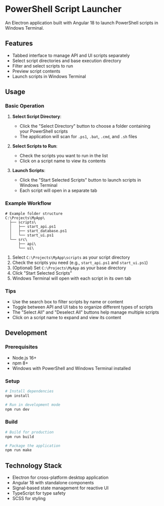 # PowerShell Script Launcher

An Electron application built with Angular 18 to launch PowerShell scripts in Windows Terminal.

## Features

- Tabbed interface to manage API and UI scripts separately
- Select script directories and base execution directory
- Filter and select scripts to run
- Preview script contents
- Launch scripts in Windows Terminal

## Usage

### Basic Operation

1. **Select Script Directory**:
   - Click the "Select Directory" button to choose a folder containing your PowerShell scripts
   - The application will scan for `.ps1`, `.bat`, `.cmd`, and `.sh` files

2. **Select Scripts to Run**:
   - Check the scripts you want to run in the list
   - Click on a script name to view its contents

3. **Launch Scripts**:
   - Click the "Start Selected Scripts" button to launch scripts in Windows Terminal
   - Each script will open in a separate tab

### Example Workflow

```
# Example folder structure
C:\Projects\MyApp\
  ├── scripts\
  │   ├── start_api.ps1
  │   ├── start_database.ps1
  │   └── start_ui.ps1
  └── src\
      ├── api\
      └── ui\
```

1. Select `C:\Projects\MyApp\scripts` as your script directory
2. Check the scripts you need (e.g., `start_api.ps1` and `start_ui.ps1`)
3. (Optional) Set `C:\Projects\MyApp` as your base directory
4. Click "Start Selected Scripts" 
5. Windows Terminal will open with each script in its own tab

### Tips

- Use the search box to filter scripts by name or content
- Toggle between API and UI tabs to organize different types of scripts
- The "Select All" and "Deselect All" buttons help manage multiple scripts
- Click on a script name to expand and view its content

## Development

### Prerequisites

- Node.js 16+
- npm 8+
- Windows with PowerShell and Windows Terminal installed

### Setup

```bash
# Install dependencies
npm install

# Run in development mode
npm run dev
```

### Build

```bash
# Build for production
npm run build

# Package the application
npm run make
```

## Technology Stack

- Electron for cross-platform desktop application
- Angular 18 with standalone components
- Signal-based state management for reactive UI
- TypeScript for type safety
- SCSS for styling